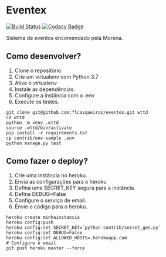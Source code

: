 # Eventex

[![Build Status](https://travis-ci.org/flcavqueiroz/eventex.svg?branch=master)](https://travis-ci.org/flcavqueiroz/eventex)
[![Codacy Badge](https://api.codacy.com/project/badge/Grade/2c2cd43403334eed89e411b9385a7817)](https://www.codacy.com/manual/flcavqueiroz/eventex?utm_source=github.com&amp;utm_medium=referral&amp;utm_content=flcavqueiroz/eventex&amp;utm_campaign=Badge_Grade)

Sistema de eventos encomendado pela Morena.

## Como desenvolver?
1. Clone o repositório.
2. Crie um virtualenv com Python 3.7
3. Ative o virtualenv
4. Instale as dependências.
5. Configure a instância com o .env
6. Execute os testes.

```console
git clone git@github.com:flcavqueiroz/eventex.git wttd
cd wttd
python -m venv .wttd
source .wttd/bin/activate
pip install -r requirements.txt
cp contrib/env-sample .env
python manage.py test
```

## Como fazer o deploy?

1. Crie uma instância no heroku.
2. Envia as configurações para o heroku
3. Defina uma SECRET_KEY segura para a instância.
4. Defina DEBUG=False
5. Configure o serviço de email.
6. Envie o código para o heroku.

```console
heroku create minhainstancia
heroku config:push
heroku config:set SECRET_KEY=`python contrib/secret_gen.py`
heroku config:set DEBUG=False
heroku config:set ALLOWED_HOSTS=.herokuapp.com
# Configure o email
git push heroku master --force
```